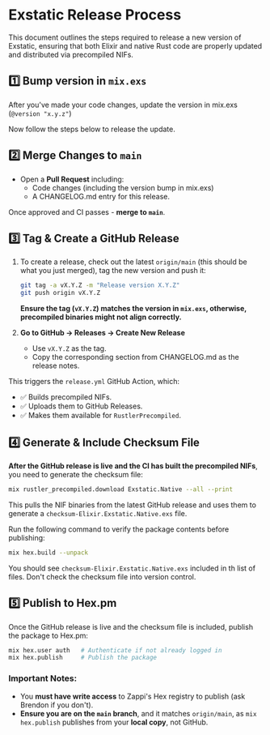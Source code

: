 # Exstatic Release Process

This document outlines the steps required to release a new version of Exstatic, ensuring that both Elixir and native Rust code are properly updated and distributed via precompiled NIFs.

## **1️⃣  Bump version in `mix.exs`**

After you've made your code changes, update the version in mix.exs (`@version "x.y.z"`)

Now follow the steps below to release the update.

## **2️⃣  Merge Changes to `main`**

- Open a **Pull Request** including:
  - Code changes (including the version bump in mix.exs)
  - A CHANGELOG.md entry for this release.

Once approved and CI passes - **merge to `main`**.

## **3️⃣  Tag & Create a GitHub Release**

1. To create a release, check out the latest `origin/main` (this should be what you just merged), tag the new version and push it:

    ```sh
    git tag -a vX.Y.Z -m "Release version X.Y.Z"
    git push origin vX.Y.Z
    ```

    <strong>Ensure the tag (`vX.Y.Z`) matches the version in `mix.exs`, otherwise, precompiled binaries might not align correctly.</strong>

2. **Go to GitHub → Releases → Create New Release**

   - Use `vX.Y.Z` as the tag.
   - Copy the corresponding section from CHANGELOG.md as the release notes.

This triggers the `release.yml` GitHub Action, which:

- ✅ Builds precompiled NIFs.
- ✅ Uploads them to GitHub Releases.
- ✅ Makes them available for `RustlerPrecompiled`.

## **4️⃣  Generate & Include Checksum File**

**After the GitHub release is live and the CI has built the precompiled NIFs**, you need to generate the checksum file:

```sh
mix rustler_precompiled.download Exstatic.Native --all --print
```

This pulls the NIF binaries from the latest GitHub release and uses them to generate a `checksum-Elixir.Exstatic.Native.exs` file. 

Run the following command to verify the package contents before publishing:

```sh
mix hex.build --unpack
```

You should see `checksum-Elixir.Exstatic.Native.exs` included in th list of files. Don't check the checksum file into version control.

## **5️⃣  Publish to Hex.pm**

Once the GitHub release is live and the checksum file is included, publish the package to Hex.pm:

```sh
mix hex.user auth   # Authenticate if not already logged in
mix hex.publish     # Publish the package
```

### Important Notes:
- You **must have write access** to Zappi's Hex registry to publish (ask Brendon if you don't).
- **Ensure you are on the `main` branch**, and it matches `origin/main`, as `mix hex.publish` publishes from your **local copy**, not GitHub.
